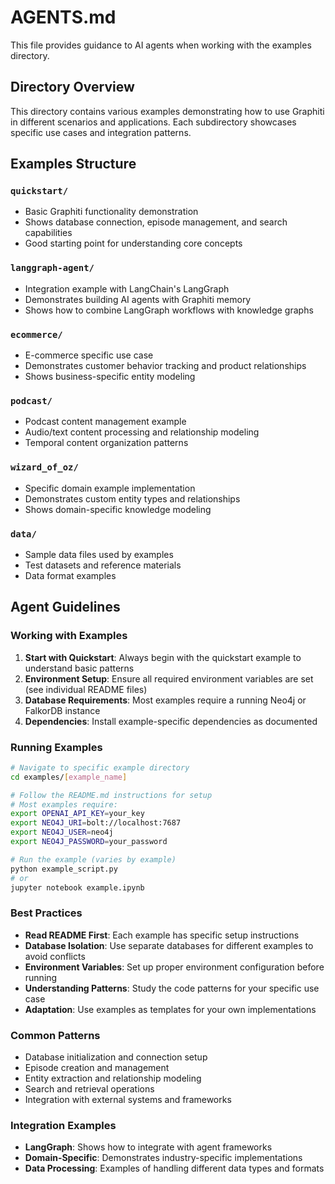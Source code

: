 # AGENTS.md

This file provides guidance to AI agents when working with the examples directory.

## Directory Overview

This directory contains various examples demonstrating how to use Graphiti in different scenarios and applications. Each subdirectory showcases specific use cases and integration patterns.

## Examples Structure

### `quickstart/`
- Basic Graphiti functionality demonstration
- Shows database connection, episode management, and search capabilities
- Good starting point for understanding core concepts

### `langgraph-agent/`
- Integration example with LangChain's LangGraph
- Demonstrates building AI agents with Graphiti memory
- Shows how to combine LangGraph workflows with knowledge graphs

### `ecommerce/`
- E-commerce specific use case
- Demonstrates customer behavior tracking and product relationships
- Shows business-specific entity modeling

### `podcast/`
- Podcast content management example
- Audio/text content processing and relationship modeling
- Temporal content organization patterns

### `wizard_of_oz/`
- Specific domain example implementation
- Demonstrates custom entity types and relationships
- Shows domain-specific knowledge modeling

### `data/`
- Sample data files used by examples
- Test datasets and reference materials
- Data format examples

## Agent Guidelines

### Working with Examples

1. **Start with Quickstart**: Always begin with the quickstart example to understand basic patterns
2. **Environment Setup**: Ensure all required environment variables are set (see individual README files)
3. **Database Requirements**: Most examples require a running Neo4j or FalkorDB instance
4. **Dependencies**: Install example-specific dependencies as documented

### Running Examples

```bash
# Navigate to specific example directory
cd examples/[example_name]

# Follow the README.md instructions for setup
# Most examples require:
export OPENAI_API_KEY=your_key
export NEO4J_URI=bolt://localhost:7687
export NEO4J_USER=neo4j
export NEO4J_PASSWORD=your_password

# Run the example (varies by example)
python example_script.py
# or
jupyter notebook example.ipynb
```

### Best Practices

- **Read README First**: Each example has specific setup instructions
- **Database Isolation**: Use separate databases for different examples to avoid conflicts
- **Environment Variables**: Set up proper environment configuration before running
- **Understanding Patterns**: Study the code patterns for your specific use case
- **Adaptation**: Use examples as templates for your own implementations

### Common Patterns

- Database initialization and connection setup
- Episode creation and management
- Entity extraction and relationship modeling
- Search and retrieval operations
- Integration with external systems and frameworks

### Integration Examples

- **LangGraph**: Shows how to integrate with agent frameworks
- **Domain-Specific**: Demonstrates industry-specific implementations
- **Data Processing**: Examples of handling different data types and formats